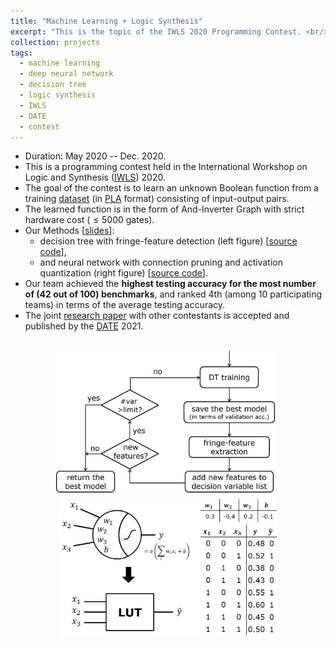 ```yaml
---
title: "Machine Learning + Logic Synthesis"
excerpt: "This is the topic of the IWLS 2020 Programming Contest. <br/><br/><img src='/images/mlls_dt.png' width='350'> &nbsp; <img src='/images/mlls_nn.png' width='350'>"
collection: projects
tags:
  - machine learning
  - deep neural network
  - decision tree
  - logic synthesis
  - IWLS
  - DATE
  - contest
---
```


* Duration: May 2020 -- Dec. 2020.
* This is a programming contest held in the International Workshop on Logic and Synthesis ([IWLS](https://iwls20.cade.utah.edu/)) 2020.
* The goal of the contest is to learn an unknown Boolean function from a training [dataset](https://github.com/iwls2020-lsml-contest/iwls2020-lsml-contest) (in [PLA](https://ultraespresso.di.univr.it/assets/data/espresso/espresso5.pdf) format) consisting of input-output pairs.
* The learned function is in the form of And-Inverter Graph with strict hardware cost ($\leq 5000$ gates).
* Our Methods [[slides](http://po-chun-chien.github.io/files/slides/iwls20_mlls_slides.pdf)]:
  * decision tree with fringe-feature detection (left figure) [[source code](https://github.com/Po-Chun-Chien/FringeDT)],
  * and neural network with connection pruning and activation quantization (right figure) [[source code](https://github.com/Po-Chun-Chien/LUT-Net)].
* Our team achieved the **highest testing accuracy for the most number of (42 out of 100) benchmarks**, and ranked 4th (among 10 participating teams) in terms of the average testing accuracy.
* The joint [research paper](https://po-chun-chien.github.io/publication/2021-02-MLLS) with other contestants is accepted and published by the [DATE](https://www.date-conference.com/) 2021.

<br/>
<center><img src='/images/mlls_dt.png' width='350'> &nbsp; <img src='/images/mlls_nn.png' width='350'></center>